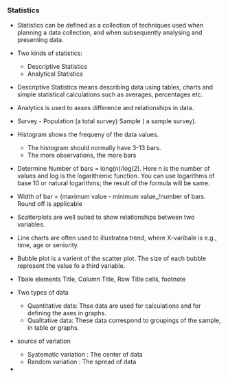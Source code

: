 ### Statistics

* Statistics can be defined as a collection of techniques used when planning a data collection, and when subsequently analysing and presenting data.

* Two kinds of statistics:
  - Descriptive Statistics
  - Analytical Statistics

* Descriptive Statistics means describing data using tables, charts and simple statistical calculations such as averages, percentages etc. 
* Analytics is used to asses difference and relationships in data.

* Survey - Population (a total survey) Sample ( a sample survey).

* Histogram shows the frequeny of the data values. 
  - The histogram should normally have 3-13 bars.
  - The more observations, the more bars

* Determine Number of bars = long(n)/log(2). Here n is the number of values and log is the logarithemic function. You can use logarithms of base 10 or natural logarithms; the result of the formula will be same. 

* Width of bar = (maximum value - minimum value_/number of bars. Round off is applicable

* Scatterplots are well suited to show relationships between two variables. 

* Line charts are often used to illustratea trend, where X-varibale is e.g., time, age or seniority.

* Bubble plot is a varient of the scatter plot. The size of each bubble represent the value fo a third variable.

* Tbale elements Title, Column Title, Row Title cells, footnote 

* Two types of data
  - Quantitative data: Thse data are used for calculations and for defining the axes in graphs.
  - Qualitative data: These data correspond to groupings of the sample, in table or graphs.

* source of variation
  - Systematic variation : The center of data
  - Random variation : The spread of data
  
* 

